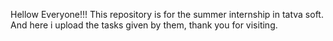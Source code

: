 Hellow Everyone!!!
This repository is for the summer internship in tatva soft. And here i upload the tasks given by them, thank you for visiting.
